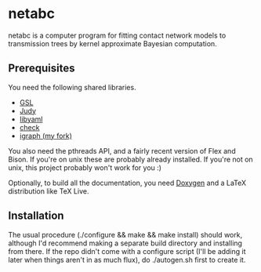 # netabc

netabc is a computer program for fitting contact network models to transmission
trees by kernel approximate Bayesian computation.

## Prerequisites

You need the following shared libraries. 

* [GSL](http://www.gnu.org/software/gsl/)
* [Judy](http://judy.sourceforge.net/)
* [libyaml](http://pyyaml.org/wiki/LibYAML)
* [check](http://check.sourceforge.net/)
* [igraph (my fork)](https://github.com/rmcclosk/igraph)

You also need the pthreads API, and a fairly recent version of Flex and Bison.
If you're on unix these are probably already installed. If you're not on unix,
this project probably won't work for you :)

Optionally, to build all the documentation, you need
[Doxygen](http://www.stack.nl/~dimitri/doxygen/index.html) and a LaTeX
distribution like TeX Live.

## Installation

The usual procedure (./configure && make && make install) should work, although
I'd recommend making a separate build directory and installing from there. If
the repo didn't come with a configure script (I'll be adding it later when
things aren't in as much flux), do ./autogen.sh first to create it.

